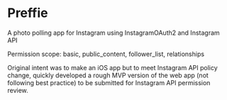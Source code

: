 # Preffie

A photo polling app for Instagram using InstagramOAuth2 and Instagram API

Permission scope: basic, public_content, follower_list, relationships

Original intent was to make an iOS app but to meet Instagram API policy change, quickly developed a rough MVP version of the web app (not following best practice) to be submitted for Instagram API permission review.
